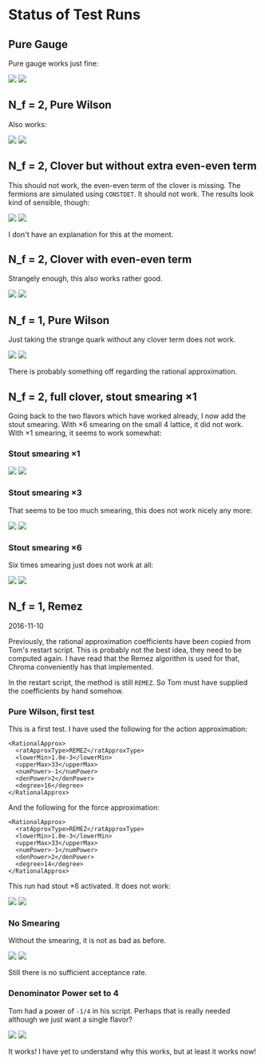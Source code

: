 # Status of Test Runs

## Pure Gauge

Pure gauge works just fine:

![](plots/pure-gauge-plaquette.png)
![](plots/pure-gauge-deltaH.png)

## N_f = 2, Pure Wilson

Also works:

![](plots/wilson2-plaquette.png)
![](plots/wilson2-deltaH.png)

## N_f = 2, Clover but without extra even-even term

This should not work, the even-even term of the clover is missing. The fermions
are simulated using `CONSTDET`. It should not work. The results look kind of
sensible, though:

![](plots/partial_clover2-plaquette.png)
![](plots/partial_clover2-deltaH.png)

I don't have an explanation for this at the moment.

## N_f = 2, Clover with even-even term

Strangely enough, this also works rather good.

![](plots/full_clover2-plaquette.png)
![](plots/full_clover2-deltaH.png)

## N_f = 1, Pure Wilson

Just taking the strange quark without any clover term does not work.

![](plots/wilson1-plaquette.png)
![](plots/wilson1-deltaH.png)

There is probably something off regarding the rational approximation.

## N_f = 2, full clover, stout smearing ×1

Going back to the two flavors which have worked already, I now add the stout
smearing. With ×6 smearing on the small 4 lattice, it did not work. With ×1
smearing, it seems to work somewhat:

### Stout smearing ×1

![](plots/clover2-stout1-plaquette.png)
![](plots/clover2-stout1-deltaH.png)

### Stout smearing ×3

That seems to be too much smearing, this does not work nicely any more:

![](plots/clover2-stout3-plaquette.png)
![](plots/clover2-stout3-deltaH.png)

### Stout smearing ×6

Six times smearing just does not work at all:

![](plots/clover2-stout6-plaquette.png)
![](plots/clover2-stout6-deltaH.png)

## N_f = 1, Remez

2016-11-10

Previously, the rational approximation coefficients have been copied from Tom's
restart script. This is probably not the best idea, they need to be computed
again. I have read that the Remez algorithm is used for that, Chroma
conveniently has that implemented.

In the restart script, the method is still `REMEZ`. So Tom must have supplied
the coefficients by hand somehow.

### Pure Wilson, first test

This is a first test. I have used the following for the action approximation:

    <RationalApprox>
      <ratApproxType>REMEZ</ratApproxType>
      <lowerMin>1.0e-3</lowerMin>
      <upperMax>33</upperMax>
      <numPower>-1</numPower>
      <denPower>2</denPower>
      <degree>16</degree>
    </RationalApprox>

And the following for the force approximation:

    <RationalApprox>
      <ratApproxType>REMEZ</ratApproxType>
      <lowerMin>1.0e-3</lowerMin>
      <upperMax>33</upperMax>
      <numPower>-1</numPower>
      <denPower>2</denPower>
      <degree>14</degree>
    </RationalApprox>

This run had stout ×6 activated. It does not work:

![](plots/wilson1-remez-test1-plaquette.png)
![](plots/wilson1-remez-test1-deltaH.png)

### No Smearing

Without the smearing, it is not as bad as before.

![](plots/wilson1-remez-test2-plaquette.png)
![](plots/wilson1-remez-test2-deltaH.png)

Still there is no sufficient acceptance rate.

### Denominator Power set to 4

Tom had a power of `-1/4` in his script. Perhaps that is really needed although
we just want a single flavor?

![](plots/wilson1-remez-test3-plaquette.png)
![](plots/wilson1-remez-test3-deltaH.png)

It works! I have yet to understand why this works, but at least it works now!
